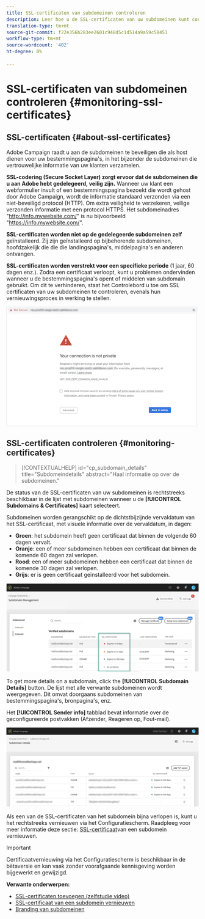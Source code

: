 ```yaml
---
title: SSL-certificaten van subdomeinen controleren
description: Leer hoe u de SSL-certificaten van uw subdomeinen kunt controleren
translation-type: tm+mt
source-git-commit: f22e356b283ee2601c948d5c1d514a9a59c58451
workflow-type: tm+mt
source-wordcount: '402'
ht-degree: 0%

---
```



# SSL-certificaten van subdomeinen controleren {#monitoring-ssl-certificates}

## SSL-certificaten {#about-ssl-certificates}

Adobe Campaign raadt u aan de subdomeinen te beveiligen die als host dienen voor uw bestemmingspagina&#39;s, in het bijzonder de subdomeinen die vertrouwelijke informatie van uw klanten verzamelen.

**SSL-codering (Secure Socket Layer) zorgt ervoor dat de subdomeinen die u aan Adobe hebt gedelegeerd, veilig zijn.** Wanneer uw klant een webformulier invult of een bestemmingspagina bezoekt die wordt gehost door Adobe Campaign, wordt de informatie standaard verzonden via een niet-beveiligd protocol (HTTP). Om extra veiligheid te verzekeren, veilige verzonden informatie met een protocol HTTPS. Het subdomeinadres &quot;http://info.mywebsite.com/&quot; is nu bijvoorbeeld &quot;https://info.mywebsite.com/&quot;.

**SSL-certificaten worden niet op de gedelegeerde subdomeinen zelf** geïnstalleerd. Zij zijn geïnstalleerd op bijbehorende subdomeinen, hoofdzakelijk die die die landingspagina&#39;s, middelpagina&#39;s en anderen ontvangen.

**SSL-certificaten worden verstrekt voor een specifieke periode** (1 jaar, 60 dagen enz.). Zodra een certificaat verloopt, kunt u problemen ondervinden wanneer u de bestemmingspagina&#39;s opent of middelen van subdomain gebruikt. Om dit te verhinderen, staat het Controlebord u toe om SSL certificaten van uw subdomeinen te controleren, evenals hun vernieuwingsproces in werking te stellen.

![](assets/no_certificate.png)

## SSL-certificaten controleren {#monitoring-certificates}

>[!CONTEXTUALHELP]
>id="cp_subdomain_details"
>title="Subdomeindetails"
>abstract="Haal informatie op over de subdomeinen."

De status van de SSL-certificaten van uw subdomeinen is rechtstreeks beschikbaar in de lijst met subdomeinen wanneer u de **[!UICONTROL Subdomains & Certificates]** kaart selecteert.

Subdomeinen worden gerangschikt op de dichtstbijzijnde vervaldatum van het SSL-certificaat, met visuele informatie over de vervaldatum, in dagen:

* **Groen**: het subdomein heeft geen certificaat dat binnen de volgende 60 dagen vervalt.
* **Oranje**: een of meer subdomeinen hebben een certificaat dat binnen de komende 60 dagen zal verlopen.
* **Rood**: een of meer subdomeinen hebben een certificaat dat binnen de komende 30 dagen zal verlopen.
* **Grijs**: er is geen certificaat geïnstalleerd voor het subdomein.

![](assets/subdomains_list.png)

To get more details on a subdomain, click the **[!UICONTROL Subdomain Details]** button.
De lijst met alle verwante subdomeinen wordt weergegeven. Dit omvat doorgaans subdomeinen van bestemmingspagina&#39;s, bronpagina&#39;s, enz.

Het **[!UICONTROL Sender info]** tabblad bevat informatie over de geconfigureerde postvakken (Afzender, Reageren op, Fout-mail).

![](assets/subdomain_details.png)

Als een van de SSL-certificaten van het subdomein bijna verlopen is, kunt u het rechtstreeks vernieuwen via het Configuratiescherm. Raadpleeg voor meer informatie deze sectie: [SSL-certificaat](../../subdomains-certificates/using/renewing-subdomain-certificate.md)van een subdomein vernieuwen.

>[!IMPORTANT]
>
>Certificaatvernieuwing via het Configuratiescherm is beschikbaar in de bètaversie en kan vaak zonder voorafgaande kennisgeving worden bijgewerkt en gewijzigd.

**Verwante onderwerpen:**

* [SSL-certificaten toevoegen (zelfstudie video)](https://docs.adobe.com/content/help/en/campaign-learn/campaign-standard-tutorials/administrating/control-panel/adding-ssl-certificates.html)
* [SSL-certificaat van een subdomein vernieuwen](../../subdomains-certificates/using/renewing-subdomain-certificate.md)
* [Branding van subdomeinen](../../subdomains-certificates/using/subdomains-branding.md)
